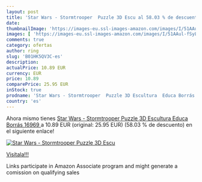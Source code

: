 ```yaml
---
layout: post
title: 'Star Wars - Stormtrooper  Puzzle 3D Escu al 58.03 % de descuento'
date: 
thumbnailImage: 'https://images-eu.ssl-images-amazon.com/images/I/51AAul-fSyL._SL200_.jpg'
images: [ 'https://images-eu.ssl-images-amazon.com/images/I/51AAul-fSyL._SL200_.jpg' ]
comments: true
category: ofertas
author: ring
slug: 'B01HK5QV3C-es'
description:
actualPrice: 10.89 EUR
currency: EUR
price: 10.89
comparePrice: 25.95 EUR
inStock: true
prodname: 'Star Wars - Stormtrooper  Puzzle 3D Escultura  Educa Borrás 16969 '
country: 'es'
---
```


Ahora mismo tienes [Star Wars - Stormtrooper  Puzzle 3D Escultura  Educa Borrás 16969 ](https://www.amazon.es/dp/B01HK5QV3C/?tag=tolees-21) a 10.89 EUR (original: 25.95 EUR) (58.03 %  de descuento) en el siguiente enlace!

[![Star Wars - Stormtrooper  Puzzle 3D Escu](https://images-eu.ssl-images-amazon.com/images/I/51AAul-fSyL._SL200_.jpg)](https://www.amazon.es/dp/B01HK5QV3C/?tag=tolees-21)

[Visítala!!!](https://www.amazon.es/dp/B01HK5QV3C/?tag=tolees-21)

Links participate in Amazon Associate program and might generate a comission on qualifying sales
